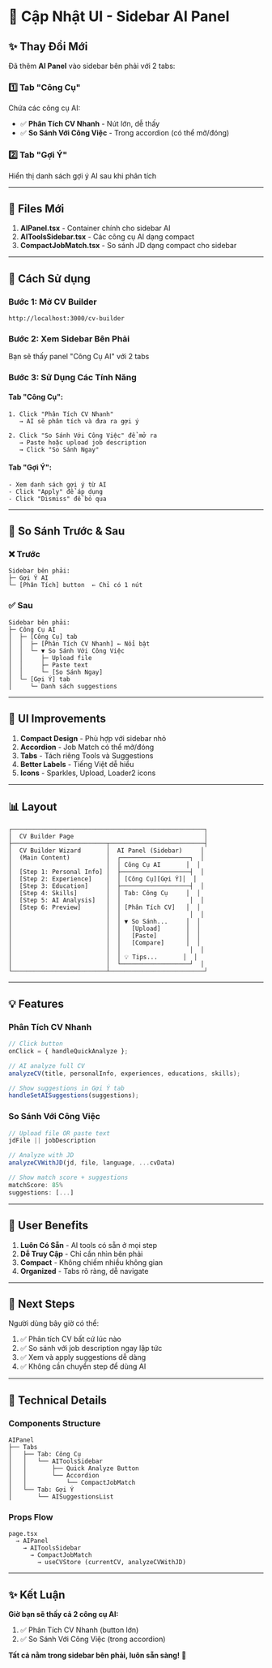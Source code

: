 # 🎨 Cập Nhật UI - Sidebar AI Panel

## ✨ Thay Đổi Mới

Đã thêm **AI Panel** vào sidebar bên phải với 2 tabs:

### 1️⃣ Tab "Công Cụ"

Chứa các công cụ AI:

- ✅ **Phân Tích CV Nhanh** - Nút lớn, dễ thấy
- ✅ **So Sánh Với Công Việc** - Trong accordion (có thể mở/đóng)

### 2️⃣ Tab "Gợi Ý"

Hiển thị danh sách gợi ý AI sau khi phân tích

---

## 📁 Files Mới

1. **AIPanel.tsx** - Container chính cho sidebar AI
2. **AIToolsSidebar.tsx** - Các công cụ AI dạng compact
3. **CompactJobMatch.tsx** - So sánh JD dạng compact cho sidebar

---

## 🎯 Cách Sử dụng

### Bước 1: Mở CV Builder

```
http://localhost:3000/cv-builder
```

### Bước 2: Xem Sidebar Bên Phải

Bạn sẽ thấy panel "Công Cụ AI" với 2 tabs

### Bước 3: Sử Dụng Các Tính Năng

#### Tab "Công Cụ":

```
1. Click "Phân Tích CV Nhanh"
   → AI sẽ phân tích và đưa ra gợi ý

2. Click "So Sánh Với Công Việc" để mở ra
   → Paste hoặc upload job description
   → Click "So Sánh Ngay"
```

#### Tab "Gợi Ý":

```
- Xem danh sách gợi ý từ AI
- Click "Apply" để áp dụng
- Click "Dismiss" để bỏ qua
```

---

## 🔄 So Sánh Trước & Sau

### ❌ Trước

```
Sidebar bên phải:
├─ Gợi Ý AI
└─ [Phân Tích] button  ← Chỉ có 1 nút
```

### ✅ Sau

```
Sidebar bên phải:
├─ Công Cụ AI
│  ├─ [Công Cụ] tab
│  │  ├─ [Phân Tích CV Nhanh] ← Nổi bật
│  │  └─ ▼ So Sánh Với Công Việc
│  │     ├─ Upload file
│  │     ├─ Paste text
│  │     └─ [So Sánh Ngay]
│  └─ [Gợi Ý] tab
│     └─ Danh sách suggestions
```

---

## 🎨 UI Improvements

1. **Compact Design** - Phù hợp với sidebar nhỏ
2. **Accordion** - Job Match có thể mở/đóng
3. **Tabs** - Tách riêng Tools và Suggestions
4. **Better Labels** - Tiếng Việt dễ hiểu
5. **Icons** - Sparkles, Upload, Loader2 icons

---

## 📊 Layout

```
┌─────────────────────────────────────────────────────┐
│  CV Builder Page                                    │
├──────────────────────────┬──────────────────────────┤
│  CV Builder Wizard       │  AI Panel (Sidebar)     │
│  (Main Content)          │  ┌───────────────────┐  │
│                          │  │ Công Cụ AI       │  │
│  [Step 1: Personal Info] │  ├───────────────────┤  │
│  [Step 2: Experience]    │  │ [Công Cụ][Gợi Ý]│  │
│  [Step 3: Education]     │  ├───────────────────┤  │
│  [Step 4: Skills]        │  │ Tab: Công Cụ     │  │
│  [Step 5: AI Analysis]   │  │                   │  │
│  [Step 6: Preview]       │  │ [Phân Tích CV]   │  │
│                          │  │                   │  │
│                          │  │ ▼ So Sánh...     │  │
│                          │  │   [Upload]       │  │
│                          │  │   [Paste]        │  │
│                          │  │   [Compare]      │  │
│                          │  │                   │  │
│                          │  │ 💡 Tips...       │  │
│                          │  └───────────────────┘  │
└──────────────────────────┴──────────────────────────┘
```

---

## 💡 Features

### Phân Tích CV Nhanh

```typescript
// Click button
onClick = { handleQuickAnalyze };

// AI analyze full CV
analyzeCV(title, personalInfo, experiences, educations, skills);

// Show suggestions in Gợi Ý tab
handleSetAISuggestions(suggestions);
```

### So Sánh Với Công Việc

```typescript
// Upload file OR paste text
jdFile || jobDescription

// Analyze with JD
analyzeCVWithJD(jd, file, language, ...cvData)

// Show match score + suggestions
matchScore: 85%
suggestions: [...]
```

---

## 🎯 User Benefits

1. **Luôn Có Sẵn** - AI tools có sẵn ở mọi step
2. **Dễ Truy Cập** - Chỉ cần nhìn bên phải
3. **Compact** - Không chiếm nhiều không gian
4. **Organized** - Tabs rõ ràng, dễ navigate

---

## 🚀 Next Steps

Người dùng bây giờ có thể:

1. ✅ Phân tích CV bất cứ lúc nào
2. ✅ So sánh với job description ngay lập tức
3. ✅ Xem và apply suggestions dễ dàng
4. ✅ Không cần chuyển step để dùng AI

---

## 🔧 Technical Details

### Components Structure

```
AIPanel
├── Tabs
│   ├── Tab: Công Cụ
│   │   └── AIToolsSidebar
│   │       ├── Quick Analyze Button
│   │       └── Accordion
│   │           └── CompactJobMatch
│   └── Tab: Gợi Ý
│       └── AISuggestionsList
```

### Props Flow

```
page.tsx
  → AIPanel
    → AIToolsSidebar
      → CompactJobMatch
        → useCVStore (currentCV, analyzeCVWithJD)
```

---

## ✨ Kết Luận

**Giờ bạn sẽ thấy cả 2 công cụ AI:**

1. ✅ Phân Tích CV Nhanh (button lớn)
2. ✅ So Sánh Với Công Việc (trong accordion)

**Tất cả nằm trong sidebar bên phải, luôn sẵn sàng!** 🎉
